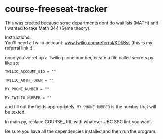 # course-freeseat-tracker

This was created because some departments dont do waitlists (MATH) and I wanted to take Math 344 (Game theory). <br>

Instructions: <br>
You'll need a Twilio account: www.twilio.com/referral/KDkBss (this is my referral link :)) 

once you've set up a Twilio phone number, create a file called secrets.py like so:


    TWILIO_ACCOUNT_SID = ""

    TWILIO_AUTH_TOKEN = ""

    MY_PHONE_NUMBER = ""

    MY_TWILIO_NUMBER = ""



and fill out the fields appropriately. `MY_PHONE_NUMBER` is the number that will be texted.

In main.py, replace COURSE_URL with whatever UBC SSC link you want.

Be sure you have all the dependencies installed and then run the program.

